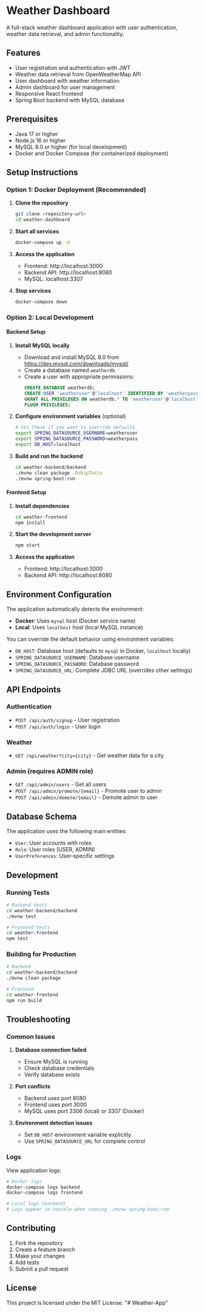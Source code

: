 # Weather Dashboard

A full-stack weather dashboard application with user authentication, weather data retrieval, and admin functionality.

## Features

- User registration and authentication with JWT
- Weather data retrieval from OpenWeatherMap API
- User dashboard with weather information
- Admin dashboard for user management
- Responsive React frontend
- Spring Boot backend with MySQL database

## Prerequisites

- Java 17 or higher
- Node.js 16 or higher
- MySQL 8.0 or higher (for local development)
- Docker and Docker Compose (for containerized deployment)

## Setup Instructions

### Option 1: Docker Deployment (Recommended)

1. **Clone the repository**
   ```bash
   git clone <repository-url>
   cd weather-dashboard
   ```

2. **Start all services**
   ```bash
   docker-compose up -d
   ```

3. **Access the application**
   - Frontend: http://localhost:3000
   - Backend API: http://localhost:8080
   - MySQL: localhost:3307

4. **Stop services**
   ```bash
   docker-compose down
   ```

### Option 2: Local Development

#### Backend Setup

1. **Install MySQL locally**
   - Download and install MySQL 8.0 from https://dev.mysql.com/downloads/mysql/
   - Create a database named `weatherdb`
   - Create a user with appropriate permissions:
     ```sql
     CREATE DATABASE weatherdb;
     CREATE USER 'weatheruser'@'localhost' IDENTIFIED BY 'weatherpass';
     GRANT ALL PRIVILEGES ON weatherdb.* TO 'weatheruser'@'localhost';
     FLUSH PRIVILEGES;
     ```

2. **Configure environment variables** (optional)
   ```bash
   # Set these if you want to override defaults
   export SPRING_DATASOURCE_USERNAME=weatheruser
   export SPRING_DATASOURCE_PASSWORD=weatherpass
   export DB_HOST=localhost
   ```

3. **Build and run the backend**
   ```bash
   cd weather-backend/backend
   ./mvnw clean package -DskipTests
   ./mvnw spring-boot:run
   ```

#### Frontend Setup

1. **Install dependencies**
   ```bash
   cd weather-frontend
   npm install
   ```

2. **Start the development server**
   ```bash
   npm start
   ```

3. **Access the application**
   - Frontend: http://localhost:3000
   - Backend API: http://localhost:8080

## Environment Configuration

The application automatically detects the environment:

- **Docker**: Uses `mysql` host (Docker service name)
- **Local**: Uses `localhost` host (local MySQL instance)

You can override the default behavior using environment variables:

- `DB_HOST`: Database host (defaults to `mysql` in Docker, `localhost` locally)
- `SPRING_DATASOURCE_USERNAME`: Database username
- `SPRING_DATASOURCE_PASSWORD`: Database password
- `SPRING_DATASOURCE_URL`: Complete JDBC URL (overrides other settings)

## API Endpoints

### Authentication
- `POST /api/auth/signup` - User registration
- `POST /api/auth/login` - User login

### Weather
- `GET /api/weather?city={city}` - Get weather data for a city

### Admin (requires ADMIN role)
- `GET /api/admin/users` - Get all users
- `POST /api/admin/promote/{email}` - Promote user to admin
- `POST /api/admin/demote/{email}` - Demote admin to user

## Database Schema

The application uses the following main entities:
- `User`: User accounts with roles
- `Role`: User roles (USER, ADMIN)
- `UserPreferences`: User-specific settings

## Development

### Running Tests
```bash
# Backend tests
cd weather-backend/backend
./mvnw test

# Frontend tests
cd weather-frontend
npm test
```

### Building for Production
```bash
# Backend
cd weather-backend/backend
./mvnw clean package

# Frontend
cd weather-frontend
npm run build
```

## Troubleshooting

### Common Issues

1. **Database connection failed**
   - Ensure MySQL is running
   - Check database credentials
   - Verify database exists

2. **Port conflicts**
   - Backend uses port 8080
   - Frontend uses port 3000
   - MySQL uses port 3306 (local) or 3307 (Docker)

3. **Environment detection issues**
   - Set `DB_HOST` environment variable explicitly
   - Use `SPRING_DATASOURCE_URL` for complete control

### Logs

View application logs:
```bash
# Docker logs
docker-compose logs backend
docker-compose logs frontend

# Local logs (backend)
# Logs appear in console when running ./mvnw spring-boot:run
```

## Contributing

1. Fork the repository
2. Create a feature branch
3. Make your changes
4. Add tests
5. Submit a pull request

## License

This project is licensed under the MIT License.
"# Weather-App" 
